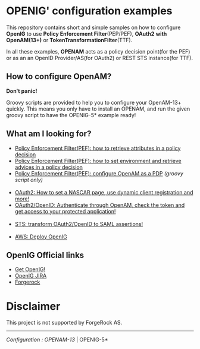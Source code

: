 OPENIG' configuration examples
======

This repository contains short and simple samples on how to configure **OpenIG**
to use **Policy Enforcement Filter**(PEP/PEF), **OAuth2** **with OpenAM(13+)** or **TokenTransformationFilter**(TTF).

In all these examples, **OPENAM** acts as a policy decision point(for the PEF) or as an an OpenID Provider/AS(for OAuth2) or REST STS instance(for TTF).

How to configure OpenAM?
-----------------------------

**Don't panic!**

Groovy scripts are provided to help you to configure your OpenAM-13+ quickly. This means you only have to install an OPENAM,
and run the given groovy script to have the OPENIG-5* example ready!
<br>

What am I looking for?
----------------------------- 
* [Policy Enforcement Filter(PEF): how to retrieve attributes in a policy decision](https://github.com/openig-contrib/script-util-for-openig/tree/master/PEP/OPENIG-824)
* [Policy Enforcement Filter(PEF): how to set environment and retrieve advices in a policy decision](https://github.com/openig-contrib/script-util-for-openig/tree/master/PEP/OPENIG-836)
* [Policy Enforcement Filter(PEF): configure OpenAM as a PDP](https://github.com/openig-contrib/script-util-for-openig/tree/master/PEP/Setting_Up_OpenAM_As_A_PDP.groovy) _(groovy script only)_
<br><br>
* [OAuth2: How to set a NASCAR page, use dynamic client registration and more!](https://github.com/openig-contrib/script-util-for-openig/tree/master/OAuth2/OPENIG-712)
* [OAuth2/OpenID: Authenticate through OpenAM, check the token and get access to your protected application!](https://github.com/openig-contrib/script-util-for-openig/tree/master/OAuth2/OPENIG-933)
<br><br>
* [STS: transform OAuth2/OpenID to SAML assertions!](https://github.com/openig-contrib/script-util-for-openig/tree/master/STS/TokenTransformationFilter)
<br><br>
* [AWS: Deploy OpenIG](https://github.com/openig-contrib/script-util-for-openig/tree/master/AWS-config-examples)

OpenIG Official links
-----------------------------
* [Get OpenIG!](https://forgerock.org/openig/)
* [OpenIG JIRA](https://bugster.forgerock.org/jira/browse/OPENIG)
* [Forgerock](https://www.forgerock.com/platform/identity-gateway/)


Disclaimer
=============

This project is not supported by ForgeRock AS.

----------

*Configuration : OPENAM-13* | OPENIG-5*
